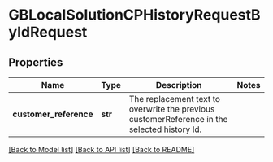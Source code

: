 # GBLocalSolutionCPHistoryRequestByIdRequest

## Properties
Name | Type | Description | Notes
------------ | ------------- | ------------- | -------------
**customer_reference** | **str** | The replacement text to overwrite the previous customerReference in the selected history Id. | 

[[Back to Model list]](../README.md#documentation-for-models) [[Back to API list]](../README.md#documentation-for-api-endpoints) [[Back to README]](../README.md)

